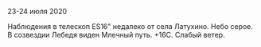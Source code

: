 23-24 июля 2020

Наблюдения в телескоп ES16" недалеко от села Латухино. Небо серое. В созвездии Лебедя виден Млечный путь. +16С. Слабый ветер.